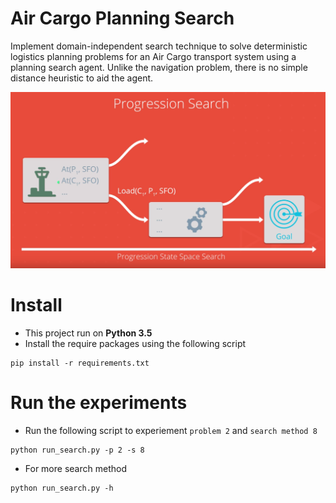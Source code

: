 # Air Cargo Planning Search 
Implement domain-independent search technique to solve deterministic logistics planning problems for an Air Cargo transport system using a planning search agent. Unlike the navigation problem, there is no simple distance heuristic to aid the agent.

![Progression Search](images/Progression.PNG)

# Install
- This project run on **Python 3.5**
- Install the require packages using the following script
```
pip install -r requirements.txt
```

# Run the experiments
- Run the following script to experiement `problem 2` and `search method 8`
```
python run_search.py -p 2 -s 8
```
- For more search method
```
python run_search.py -h
```
